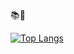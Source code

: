 📚🖖


[![Top Langs](https://github-readme-stats-git-masterrstaa-rickstaa.vercel.app/api/top-langs/?username=uteee)](https://github.com/uteee/github-readme-stats)

<!--
**uteee/uteee** is a ✨ _special_ ✨ repository because its `README.md` (this file) appears on your GitHub profile.

Here are some ideas to get you started:

- 🔭 I’m currently working on ...
- 🌱 I’m currently learning ...
- 👯 I’m looking to collaborate on ...
- 🤔 I’m looking for help with ...
- 💬 Ask me about ...
- 📫 How to reach me: ...
- 😄 Pronouns: ...
- ⚡ Fun fact: ...
-->
